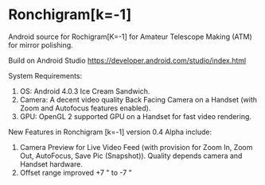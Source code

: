 # Ronchigram[k=-1]
Android source for Rochigram[K=-1] for Amateur Telescope Making (ATM) for mirror polishing.

Build on Android Studio
https://developer.android.com/studio/index.html

System Requirements:

1. OS: Android 4.0.3 Ice Cream Sandwich.
2. Camera: A decent video quality Back Facing Camera on a Handset (with Zoom and Autofocus features enabled).
3. GPU: OpenGL 2 supported GPU on a Handset for fast video rendering.

New Features in Ronchigram [k=-1] version 0.4 Alpha include: 

1. Camera Preview for Live Video Feed (with provision for Zoom In, Zoom Out, AutoFocus, Save Pic (Snapshot)). Quality depends camera and Handset hardware.
2. Offset range improved +7 " to -7 "
